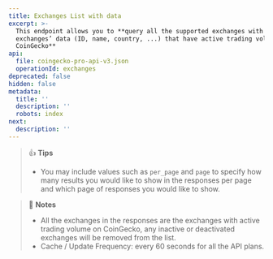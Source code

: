 ```yaml
---
title: Exchanges List with data
excerpt: >-
  This endpoint allows you to **query all the supported exchanges with
  exchanges’ data (ID, name, country, ...) that have active trading volumes on
  CoinGecko**
api:
  file: coingecko-pro-api-v3.json
  operationId: exchanges
deprecated: false
hidden: false
metadata:
  title: ''
  description: ''
  robots: index
next:
  description: ''
---
```

> 👍 **Tips**
> 
> - You may include values such as `per_page` and `page` to specify how many results you would like to show in the responses per page and which page of responses you would like to show.

> 📘 **Notes**
> 
> - All the exchanges in the responses are the exchanges with active trading volume on CoinGecko, any inactive or deactivated exchanges will be removed from the list.
> - Cache / Update Frequency: every 60 seconds for all the API plans.